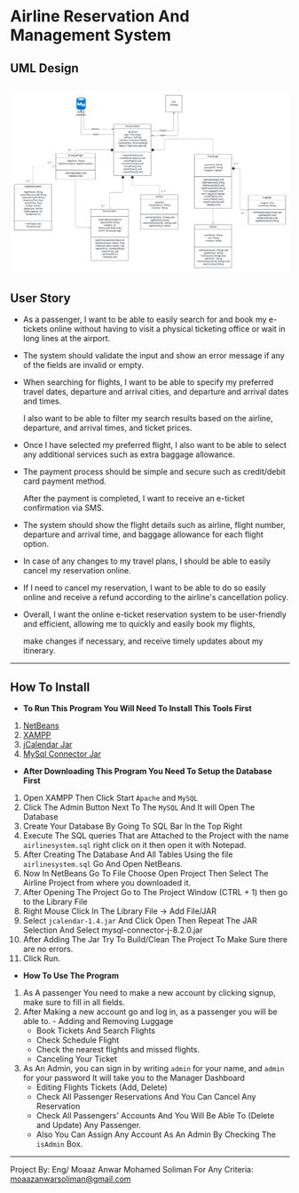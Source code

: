 # Airline Reservation And Management System
## UML Design
![UML Design](https://github.com/Animo-GD/Airline-System/blob/main/Data/UML%20Design.png)
-----------------------------------------------------------------------------------------
## User Story

- As a passenger, I want to be able to easily search for and book my e-tickets online without having to visit a physical ticketing office or wait in long lines at the airport.

- The system should validate the input and show an error message if any of the fields are invalid or empty.

- When searching for flights, I want to be able to specify my preferred travel dates, departure and arrival cities, and departure and arrival dates and times.

   I also want to be able to filter my search results based on the airline, departure, and arrival times, and ticket prices.
 
- Once I have selected my preferred flight, I also want to be able to select any additional services such as extra baggage allowance.

- The payment process should be simple and secure such as credit/debit card payment method.

   After the payment is completed, I want to receive an e-ticket confirmation via SMS.

- The system should show the flight details such as airline, flight number, departure and arrival time, and baggage allowance for each flight option.

- In case of any changes to my travel plans, I should be able to easily cancel my reservation online.

- If I need to cancel my reservation, I want to be able to do so easily online and receive a refund according to the airline's cancellation policy.

- Overall, I want the online e-ticket reservation system to be user-friendly and efficient, allowing me to quickly and easily book my flights,

   make changes if necessary, and receive timely updates about my itinerary.

-----------------------------------------------------------------------------------------
## How To Install
- **To Run This Program You Will Need To Install This Tools First**
1. [NetBeans](https://netbeans.apache.org/front/main/download/index.html)
2. [XAMPP](https://www.apachefriends.org/)
3. [jCalendar Jar](http://www.java2s.com/Code/Jar/j/Downloadjcalendar114jar.htm)
4. [MySql Connector Jar](https://www.mysql.com/products/connector/)

- **After Downloading This Program You Need To Setup the Database First**
1. Open XAMPP Then Click Start `Apache` and `MySQL`
2. Click The Admin Button Next To The `MySQL` And It will Open The Database
3. Create Your Database By Going To SQL Bar In the Top Right
4. Execute The SQL queries That are Attached to the Project with the name `airlinesystem.sql` right click on it then open it with Notepad.
5. After Creating The Database And All Tables Using the file `airlinesystem.sql` Go And Open NetBeans.
6. Now In NetBeans Go To File Choose Open Project Then Select The Airline Project from where you downloaded it.
7. After Opening The Project Go to The Project Window (CTRL + 1) then go to the Library File
8. Right Mouse Click In The Library File -> Add File/JAR
9. Select `jcalendar-1.4.jar` And Click Open Then Repeat The JAR Selection And Select mysql-connector-j-8.2.0.jar
10. After Adding The Jar Try To Build/Clean The Project To Make Sure there are no errors.
11. Click Run.


- **How To Use The Program**
1. As A passenger You need to make a new account by clicking signup, make sure to fill in all fields.
2. After Making a new account go and log in, as a passenger you will be able to.
        - Adding and Removing Luggage
   	- Book Tickets And Search Flights
   	- Check Schedule Flight
   	- Check the nearest flights and missed flights.
   	- Canceling Your Ticket
4. As An Admin, you can sign in by writing `admin` for your name, and `admin` for your password It will take you to the Manager Dashboard
   	- Editing Flights Tickets (Add, Delete)
   	- Check All Passenger Reservations And You Can Cancel Any Reservation
   	- Check All Passengers' Accounts And You Will Be Able To (Delete and Update) Any Passenger.
   	- Also You Can Assign Any Account As An Admin By Checking The `isAdmin` Box.
----------------------
Project By:
Eng/ Moaaz Anwar Mohamed Soliman
For Any Criteria: moaazanwarsoliman@gmail.com
